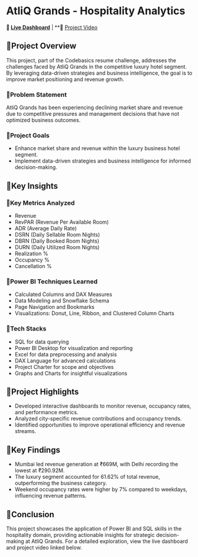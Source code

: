 # AtliQ Grands - Hospitality Analytics
**🔗 [Live Dashboard](https://app.powerbi.com/view?r=eyJrIjoiYzA2NmQwYjItYTkxMi00NzJhLWEwMTgtZDE2NmMzOTczMmNhIiwidCI6ImM2ZTU0OWIzLTVmNDUtNDAzMi1hYWU5LWQ0MjQ0ZGM1YjJjNCJ9&pageName=ReportSection993e9535935deb6acec2)** | **🎥 [Project Video](https://www.linkedin.com/posts/niraj-pal-2802322a5_dataanalytics-powerbi-businessintelligence-activity-7204833769319505923-lxTQ?utm_source=share&utm_medium=member_desktop)

## 🔶Project Overview

This project, part of the Codebasics resume challenge, addresses the challenges faced by AtliQ Grands in the competitive luxury hotel segment. By leveraging data-driven strategies and business intelligence, the goal is to improve market positioning and revenue growth.

### 🔶Problem Statement

AtliQ Grands has been experiencing declining market share and revenue due to competitive pressures and management decisions that have not optimized business outcomes.

### 🔶Project Goals

- Enhance market share and revenue within the luxury business hotel segment.
- Implement data-driven strategies and business intelligence for informed decision-making.

## 🔶Key Insights

### 🔶Key Metrics Analyzed

- Revenue
- RevPAR (Revenue Per Available Room)
- ADR (Average Daily Rate)
- DSRN (Daily Sellable Room Nights)
- DBRN (Daily Booked Room Nights)
- DURN (Daily Utilized Room Nights)
- Realization %
- Occupancy %
- Cancellation %

### 🔶Power BI Techniques Learned

- Calculated Columns and DAX Measures
- Data Modeling and Snowflake Schema
- Page Navigation and Bookmarks
- Visualizations: Donut, Line, Ribbon, and Clustered Column Charts

### 🔶Tech Stacks

- SQL for data querying
- Power BI Desktop for visualization and reporting
- Excel for data preprocessing and analysis
- DAX Language for advanced calculations
- Project Charter for scope and objectives
- Graphs and Charts for insightful visualizations

## 🔶Project Highlights

- Developed interactive dashboards to monitor revenue, occupancy rates, and performance metrics.
- Analyzed city-specific revenue contributions and occupancy trends.
- Identified opportunities to improve operational efficiency and revenue streams.

## 🔶Key Findings

- Mumbai led revenue generation at ₹669M, with Delhi recording the lowest at ₹290.92M.
- The luxury segment accounted for 61.62% of total revenue, outperforming the business category.
- Weekend occupancy rates were higher by 7% compared to weekdays, influencing revenue patterns.

## 🔶Conclusion

This project showcases the application of Power BI and SQL skills in the hospitality domain, providing actionable insights for strategic decision-making at AtliQ Grands. For a detailed exploration, view the live dashboard and project video linked below.


